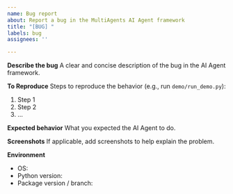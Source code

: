 ```yaml
---
name: Bug report
about: Report a bug in the MultiAgents AI Agent framework
title: "[BUG] "
labels: bug
assignees: ''

---
```


**Describe the bug**
A clear and concise description of the bug in the AI Agent framework.

**To Reproduce**
Steps to reproduce the behavior (e.g., run `demo/run_demo.py`):

1. Step 1
2. Step 2
3. ...

**Expected behavior**
What you expected the AI Agent to do.

**Screenshots**
If applicable, add screenshots to help explain the problem.

**Environment**
- OS: 
- Python version: 
- Package version / branch: 
